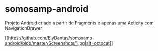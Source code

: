 # somosamp-android

Projeto Android criado a partir de Fragments e apenas uma Acticity com NavigationDrawer



[[https://github.com/ElyDantas/somosamp-android/blob/master/Screenshots/1.jpg|alt=octocat]]

